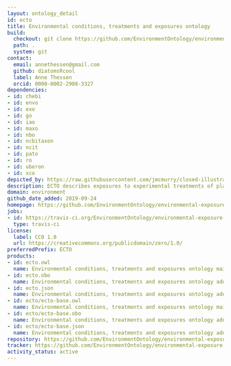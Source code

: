 ```yaml
---
layout: ontology_detail
id: ecto
title: Environmental conditions, treatments and exposures ontology
build:
  checkout: git clone https://github.com/EnvironmentOntology/environmental-exposure-ontology.git
  path: .
  system: git
contact:
  email: annethessen@gmail.com
  github: diatomsRcool
  label: Anne Thessen
  orcid: 0000-0002-2908-3327
dependencies:
- id: chebi
- id: envo
- id: exo
- id: go
- id: iao
- id: maxo
- id: nbo
- id: ncbitaxon
- id: ncit
- id: pato
- id: ro
- id: uberon
- id: xco
depicted_by: https://raw.githubusercontent.com/jmcmurry/closed-illustrations/master/logos/ecto-logos/ecto-logo_black-banner.png
description: ECTO describes exposures to experimental treatments of plants and model organisms (e.g. exposures to modification of diet, lighting levels, temperature); exposures of humans or any other organisms to stressors through a variety of routes, for purposes of public health, environmental monitoring etc, stimuli, natural and experimental, any kind of environmental condition or change in condition that can be experienced by an organism or population of organisms on earth. The scope is very general and can include for example plant treatment regimens, as well as human clinical exposures (although these may better be handled by a more specialized ontology).
domain: environment
github_date_added: 2019-09-24
homepage: https://github.com/EnvironmentOntology/environmental-exposure-ontology
jobs:
- id: https://travis-ci.org/EnvironmentOntology/environmental-exposure-ontology
  type: travis-ci
license:
  label: CC0 1.0
  url: https://creativecommons.org/publicdomain/zero/1.0/
preferredPrefix: ECTO
products:
- id: ecto.owl
  name: Environmental conditions, treatments and exposures ontology main release in OWL format
- id: ecto.obo
  name: Environmental conditions, treatments and exposures ontology additional release in OBO format
- id: ecto.json
  name: Environmental conditions, treatments and exposures ontology additional release in OBOJSon format
- id: ecto/ecto-base.owl
  name: Environmental conditions, treatments and exposures ontology main release in OWL format
- id: ecto/ecto-base.obo
  name: Environmental conditions, treatments and exposures ontology additional release in OBO format
- id: ecto/ecto-base.json
  name: Environmental conditions, treatments and exposures ontology additional release in OBOJSon format
repository: https://github.com/EnvironmentOntology/environmental-exposure-ontology
tracker: https://github.com/EnvironmentOntology/environmental-exposure-ontology/issues
activity_status: active
---
```

